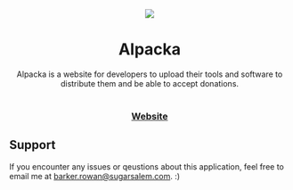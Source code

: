 <div align="center">
   <img src="https://lioen.xyz/img/alpacka.png">
   <h1>
      Alpacka
   </h1>
   Alpacka is a website for developers to upload their tools and software to distribute them and be able to accept donations.
</div>
<br>

<h3 align="center"><a href="alpacka-five.vercel.app">Website</a></h3>
   
## Support
If you encounter any issues or qeustions about this application, feel free to email me at barker.rowan@sugarsalem.com. :)

